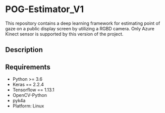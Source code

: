 # POG-Estimator_V1
This repository contains a deep learning framework for estimating point of gaze on a public display screen by utilizing a RGBD camera.
Only Azure Kinect sensor is supported by this version of the project.

## Description


## Requirements
+ Python >= 3.6
+ Keras == 2.2.4
+ Tensorflow == 1.13.1
+ OpenCV-Python
+ pyk4a
+ Platform: Linux
